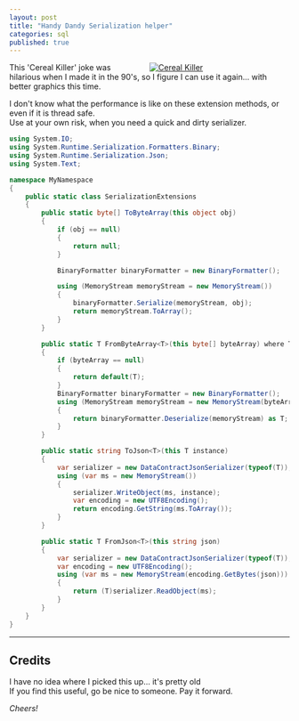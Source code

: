 ```yaml
---
layout: post
title: "Handy Dandy Serialization helper"
categories: sql 
published: true
---
```


<a href="https://pagingfunmums.com/2017/11/02/diy-cereal-killer-halloween-costume/" title="DIY Cereal killer costume" style="float:right; margin-left:3em;width:50%;"><img src="https://github.com/FinnAngelo/FinnAngelo.github.io/raw/master/_posts/images/DIY-Cereal-Killer-Halloween-Costume.jpg" alt="Cereal Killer"></a>

This 'Cereal Killer' joke was hilarious when I made it in the 90's, so I figure I can use it again... with better graphics this time.

I don't know what the performance is like on these extension methods, or even if it is thread safe.  
Use at your own risk, when you need a quick and dirty serializer.

```csharp 
using System.IO;
using System.Runtime.Serialization.Formatters.Binary;
using System.Runtime.Serialization.Json;
using System.Text; 

namespace MyNamespace
{
	public static class SerializationExtensions
	{
		public static byte[] ToByteArray(this object obj)
		{
			if (obj == null)
			{
				return null;
			}

			BinaryFormatter binaryFormatter = new BinaryFormatter();

			using (MemoryStream memoryStream = new MemoryStream())
			{
				binaryFormatter.Serialize(memoryStream, obj);
				return memoryStream.ToArray();
			}
		}

		public static T FromByteArray<T>(this byte[] byteArray) where T : class
		{
			if (byteArray == null)
			{
				return default(T);
			}
			BinaryFormatter binaryFormatter = new BinaryFormatter();
			using (MemoryStream memoryStream = new MemoryStream(byteArray))
			{
				return binaryFormatter.Deserialize(memoryStream) as T;
			}
		}

		public static string ToJson<T>(this T instance)
		{
			var serializer = new DataContractJsonSerializer(typeof(T));
			using (var ms = new MemoryStream())
			{
				serializer.WriteObject(ms, instance);
				var encoding = new UTF8Encoding();
				return encoding.GetString(ms.ToArray());
			}
		}

		public static T FromJson<T>(this string json)
		{
			var serializer = new DataContractJsonSerializer(typeof(T));
			var encoding = new UTF8Encoding();
			using (var ms = new MemoryStream(encoding.GetBytes(json)))
			{
				return (T)serializer.ReadObject(ms);
			}
		}
	}
}
``` 

----------------------------------------

## Credits ##

I have no idea where I picked this up... it's pretty old  
If you find this useful, go be nice to someone. Pay it forward.

_Cheers!_
